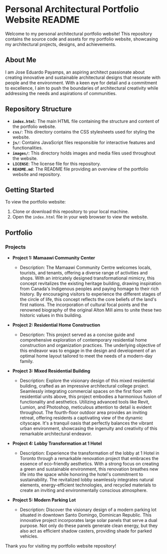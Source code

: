 # Personal Architectural Portfolio Website README

Welcome to my personal architectural portfolio website! This repository contains the source code and assets for my portfolio website, showcasing my architectural projects, designs, and achievements.

## About Me

I am Jose Eduardo Payamps, an aspiring architect passionate about creating innovative and sustainable architectural designs that resonate with people and the environment. With a keen eye for detail and a commitment to excellence, I aim to push the boundaries of architectural creativity while addressing the needs and aspirations of communities.

## Repository Structure

- **`index.html`**: The main HTML file containing the structure and content of the portfolio website.
- **`css/`**: This directory contains the CSS stylesheets used for styling the website.
- **`js/`**: Contains JavaScript files responsible for interactive features and functionalities.
- **`images/`**: This directory holds images and media files used throughout the website.
- **`LICENSE`**: The license file for this repository.
- **`README.md`**: The README file providing an overview of the portfolio website and repository.

## Getting Started

To view the portfolio website:

1. Clone or download this repository to your local machine.
2. Open the `index.html` file in your web browser to view the website.

## Portfolio

### Projects

- **Project 1: Mamaawi Community Center**
  - Description: The Mamaawi Community Centre welcomes locals, tourists, and tenants, offering a diverse range of activities and shops. With an intricately designed transformational mimicry, this concept revitalizes the existing heritage building, drawing inspiration from Canada's Indigenous peoples and paying homage to their rich history. By encouraging visitors to experience the different stages of the circle of life, this concept reflects the core beliefs of the land's first nations. The incorporation of cultural focal points and the renowned biography of the original Alton Mill aims to unite these two historic values in this building.


- **Project 2: Residential Home Construction**
  - Description: This project served as a concise guide and comprehensive exploration of contemporary residential home construction and organization practices. The underlying objective of this endeavor was to engage in the design and development of an optimal home layout tailored to meet the needs of a modern-day family.


- **Project 3: Mixed Residential Building**
  - Description: Explore the visionary design of this mixed residential building, crafted as an impressive architectural college project. Seamlessly integrating commercial spaces on the first floor with residential units above, this project embodies a harmonious fusion of functionality and aesthetics. Utilizing advanced tools like Revit, Lumion, and Photoshop, meticulous attention to detail is evident throughout. The fourth-floor outdoor area provides an inviting retreat, offering residents a captivating view of the dynamic cityscape. It's a tranquil oasis that perfectly balances the vibrant urban environment, showcasing the ingenuity and creativity of this remarkable architectural endeavor.


- **Project 4: Lobby Transformation at 1 Hotel**
  - Description: Experience the transformation of the lobby at 1 Hotel in Toronto through a remarkable renovation project that embraces the essence of eco-friendly aesthetics. With a strong focus on creating a green and sustainable environment, this renovation breathes new life into the space while honoring the hotel's commitment to sustainability. The revitalized lobby seamlessly integrates natural elements, energy-efficient technologies, and recycled materials to create an inviting and environmentally conscious atmosphere.


- **Project 5: Modern Parking Lot**
  - Description: Discover the visionary design of a modern parking lot situated in downtown Santo Domingo, Dominican Republic. This innovative project incorporates large solar panels that serve a dual purpose. Not only do these panels generate clean energy, but they also act as efficient shadow casters, providing shade for parked vehicles.


Thank you for visiting my portfolio website repository!

